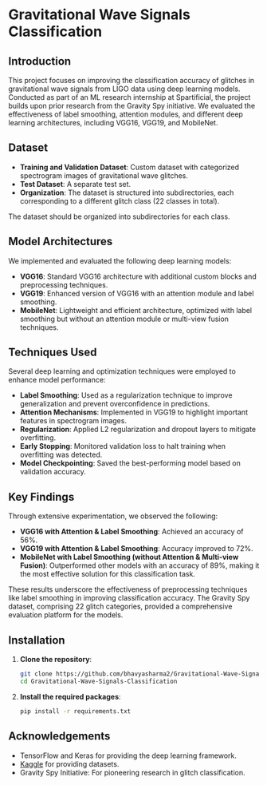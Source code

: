 # Gravitational Wave Signals Classification

## Introduction

This project focuses on improving the classification accuracy of glitches in gravitational wave signals from LIGO data using deep learning models. Conducted as part of an ML research internship at Spartificial, the project builds upon prior research from the Gravity Spy initiative. We evaluated the effectiveness of label smoothing, attention modules, and different deep learning architectures, including VGG16, VGG19, and MobileNet.

## Dataset

- **Training and Validation Dataset**: Custom dataset with categorized spectrogram images of gravitational wave glitches.
- **Test Dataset**: A separate test set.
- **Organization**: The dataset is structured into subdirectories, each corresponding to a different glitch class (22 classes in total).

The dataset should be organized into subdirectories for each class.

## Model Architectures

We implemented and evaluated the following deep learning models:

- **VGG16**: Standard VGG16 architecture with additional custom blocks and preprocessing techniques.
- **VGG19**: Enhanced version of VGG16 with an attention module and label smoothing.
- **MobileNet**: Lightweight and efficient architecture, optimized with label smoothing but without an attention module or multi-view fusion techniques.

## Techniques Used

Several deep learning and optimization techniques were employed to enhance model performance:

- **Label Smoothing**: Used as a regularization technique to improve generalization and prevent overconfidence in predictions.
- **Attention Mechanisms**: Implemented in VGG19 to highlight important features in spectrogram images.
- **Regularization**: Applied L2 regularization and dropout layers to mitigate overfitting.
- **Early Stopping**: Monitored validation loss to halt training when overfitting was detected.
- **Model Checkpointing**: Saved the best-performing model based on validation accuracy.

## Key Findings

Through extensive experimentation, we observed the following:

- **VGG16 with Attention & Label Smoothing**: Achieved an accuracy of 56%.
- **VGG19 with Attention & Label Smoothing**: Accuracy improved to 72%.
- **MobileNet with Label Smoothing (without Attention & Multi-view Fusion)**: Outperformed other models with an accuracy of 89%, making it the most effective solution for this classification task.

These results underscore the effectiveness of preprocessing techniques like label smoothing in improving classification accuracy. The Gravity Spy dataset, comprising 22 glitch categories, provided a comprehensive evaluation platform for the models.

## Installation

1. **Clone the repository**:
    ```sh
    git clone https://github.com/bhavyasharma2/Gravitational-Wave-Signals-Classification.git
    cd Gravitational-Wave-Signals-Classification
    ```

2. **Install the required packages**:
    ```sh
    pip install -r requirements.txt
    ```

## Acknowledgements

- TensorFlow and Keras for providing the deep learning framework.
- [Kaggle](https://www.kaggle.com/) for providing datasets.
- Gravity Spy Initiative: For pioneering research in glitch classification.
